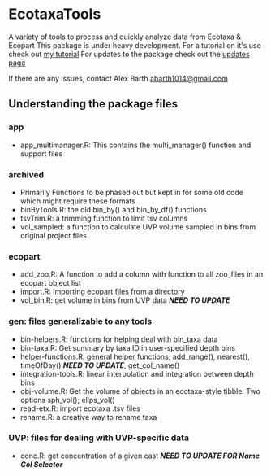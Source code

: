 # EcotaxaTools
A variety of tools to process and quickly analyze data from Ecotaxa & Ecopart
This package is under heavy development. For a tutorial on it's use check out [my tutorial](TheAlexBarth.Github.io/Ecotaxa_Tools_Tutorial.html)
For updates to the package check out the [updates page](https://thealexbarth.github.io/Ecotaxa_Tools_Tutorial/info_updates-page.html)

If there are any issues, contact Alex Barth abarth1014@gmail.com

## Understanding the package files

### app
 - app_multimanager.R: This contains the multi_manager() function and support files

### archived
 - Primarily Functions to be phased out but kept in for some old code which might require these formats
 - binByTools.R: the old bin_by() and bin_by_df() functions
 - tsvTrim.R: a trimming function to limit tsv columns
 - vol_sampled: a function to calculate UVP volume sampled in bins from original project files

### ecopart
 - add_zoo.R: A function to add a column with function to all zoo_files in an ecopart object list
 - import.R: Importing ecopart files from a directory
 - vol_bin.R: get volume in bins from UVP data ***NEED TO UPDATE***

### gen: files generalizable to any tools
 - bin-helpers.R: functions for helping deal with bin_taxa data
 - bin-taxa.R: Get summary by taxa ID in user-specified depth bins
 - helper-functions.R: general helper functions; add_range(), nearest(), timeOfDay() ***NEED TO UPDATE***, get_col_name()
 - integration-tools.R: linear interpolation and integration between depth bins
 - obj-volume.R: Get the volume of objects in an ecotaxa-style tibble. Two options sph_vol(); ellps_vol()
 - read-etx.R: import ecotaxa .tsv files
 - rename.R: a creative way to rename taxa

### UVP: files for dealing with UVP-specific data
 - conc.R: get concentration of a given cast ***NEED TO UPDATE FOR Name Col Selector***
